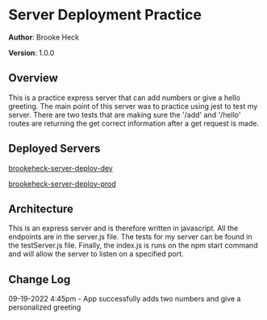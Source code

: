 # Server Deployment Practice

**Author**: Brooke Heck

**Version**: 1.0.0

## Overview
This is a practice express server that can add numbers or give a hello greeting. The main point of this server was to practice using jest to test my server. There are two tests that are making sure the '/add' and '/hello' routes are returning the get correct information after a get request is made.

## Deployed Servers
[brookeheck-server-deploy-dev](https://brookeheck-server-deploy-dev.herokuapp.com/)


[brookeheck-server-deploy-prod](https://brookeheck-server-deploy-prod.herokuapp.com/)

## Architecture
This is an express server and is therefore written in javascript. All the endpoints are in the server.js file. The tests for my server can be found in the testServer.js file. Finally, the index.js is runs on the npm start command and will allow the server to listen on a specified port.

## Change Log
09-19-2022 4:45pm - App successfully adds two numbers and give a personalized greeting